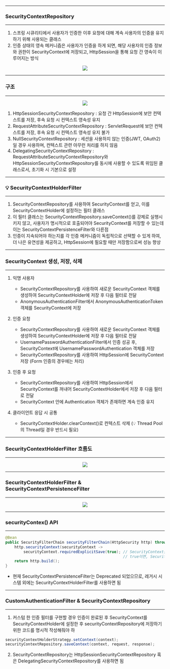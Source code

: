 -----
### SecurityContextRepository
-----
1. 스프링 시큐리티에서 사용자가 인증한 이후 요청에 대해 계속 사용자의 인증을 유지하기 위해 사용되는 클래스
2. 인증 상태의 영속 메커니즘은 사용자가 인증을 하게 되면, 해당 사용자의 인증 정보와 권한이 SecurityContext에 저장되고, HttpSession을 통해 요청 간 영속이 이루어지는 방식
<div align="center">
<img src="https://github.com/user-attachments/assets/4cef75a8-fc62-45f4-9785-afd61d82387e">
</div>

-----
### 구조
-----
<div align="center">
<img src="https://github.com/user-attachments/assets/317b3843-ca00-474e-bdd1-1365b7517e8f">
</div>

1. HttpSessionSecurityContextRepository : 요청 간 HttpSession에 보안 컨텍스트를 저장, 후속 요청 시 컨텍스트 영속성 유지
2. RequestAttributeSecurityContextRepository : ServletRequest에 보안 컨텍스트를 저장, 후속 요청 시 컨텍스트 영속성 유지 불가
3. NullSecurityContextRepository : 세션을 사용하지 않는 인증(JWT, OAuth2) 일 경우 사용하며, 컨텍스트 관련 아무런 처리를 하지 않음
4. DelegatingSecurityContextRepository : RequestAttributeSecurityContextRepository와 HttpSessionSecurityContextRepository를 동시에 사용할 수 있도록 위임된 클래스로서, 초기화 시 기본으로 설정

-----
### 💡 SecurityContextHolderFilter
-----
1. SecurityContextRepository를 사용하여 SecurityContext를 얻고, 이를 SecurityContextHolder에 설정하는 필터 클래스
2. 이 필터 클래스는 SecurityContextRepository.saveContext()를 강제로 실행시키지 않고, 사용자가 명시적으로 호출되어야 SecurityContext를 저장할 수 있는데 이는 SecurityContextPersistenceFilter와 다른점
3. 인증이 지속되어야 하는지를 각 인증 메커니즘이 독립적으로 선택할 수 있게 하여, 더 나은 유연성을 제공하고, HttpSession에 필요할 때만 저장함으로써 성능 향상

-----
### SecurityContext 생성, 저장, 삭제
-----
1. 익명 사용자
   - SecurityContextRepository를 사용하여 새로운 SecurityContext 객체를 생성하여 SecurityContextHolder에 저장 후 다음 필터로 전달
   - AnonymousAuthenticationFilter에서 AnonymousAuthenticationToken 객체를 SecurityContext에 저장

2. 인증 요청
   - SecurityContextRepository를 사용하여 새로운 SecurityContext 객체를 생성하여 SecurityContextHolder에 저장 후 다음 필터로 전달
   - UsernamePasswordAuthenticationFilter에서 인증 성공 후, SecurityContext에 UsernamePasswordAuthentication 객체를 저장
   - SecurityContextRepository를 사용하여 HttpSession에 SecurityContext 저장 (Form 인증의 경우에는 처리)

3. 인증 후 요청
   - SecurityContextRepository를 사용하여 HttpSession에서 SecurityContext를 꺼내어 SecurityContextHolder에서 저장 후 다음 필터로 전달
   - SecurityContext 안에 Authentication 객체가 존재하면 계속 인증 유지

4. 클라이언트 응답 시 공통
   - SecurityContextHolder.clearContext()로 컨텍스트 삭제 (💡 Thread Pool의 Thread일 경우 반드시 필요)

-----
### SecurityContextHolderFilter 흐름도
-----
<div align="center">
<img src="https://github.com/user-attachments/assets/472a46e6-42f8-4d5f-a714-1f652c3db748">
</div>

-----
### SecurityContextHolderFilter & SecurityContextPersistenceFilter
----
<div align="center">
<img src="https://github.com/user-attachments/assets/45642d5b-ed2c-4a8c-857c-bc2f410cb70a">
</div>

-----
### securityContex() API
-----
```java
@Bean
public SecurityFilterChain securityFilterChain(HttpSecurity http) throws Exception {
    http.securityContext(securityContext ->
        securityContext.requiredExplicitSave(true); // SecurityContext를 명시적으로 저장할 것인지 아닌지 여부 결정 (기본값 : true)
                                                    // true이면, SecurityContextHolderFilter / false이면, SecurityContextPersistenceFilter가 실행
    return http.build();
}
```
  - 현재 SecurityContextPersistenceFilter는 Deprecated 되었으므로, 레거시 시스템 외에는 SecurityContextHolderFilter를 사용하면 됨

-----
### CustomAuthenticationFilter & SecurityContextRepository
-----
1. 커스텀 한 인증 필터를 구현할 경우 인증이 완료된 후 SecurityContext를 SecurityContextHolder에 설정한 후 securityContextRepository에 저장하기 위한 코드를 명시적 작성해줘야 하
```java
securityContextHolderStrategy.setContext(context);
securityContextRepository.saveContext(context, request, response);
```
2. SecurityContextRepository는 HttpSessionSecurityContextRepository 혹은 DelegatingSecurityContextRepository를 사용하면 됨
